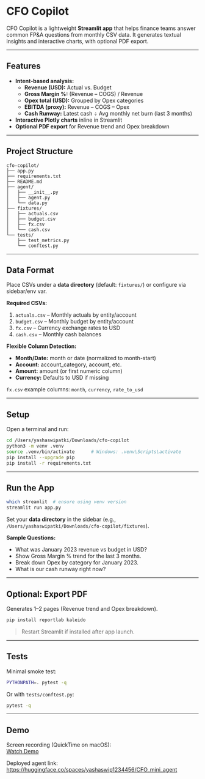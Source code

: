 # CFO Copilot

CFO Copilot is a lightweight **Streamlit app** that helps finance teams answer common FP&A questions from monthly CSV data. It generates textual insights and interactive charts, with optional PDF export.

---

## Features

- **Intent-based analysis:**
  - **Revenue (USD):** Actual vs. Budget
  - **Gross Margin %:** (Revenue – COGS) / Revenue
  - **Opex total (USD):** Grouped by Opex categories
  - **EBITDA (proxy):** Revenue – COGS – Opex
  - **Cash Runway:** Latest cash ÷ Avg monthly net burn (last 3 months)
- **Interactive Plotly charts** inline in Streamlit
- **Optional PDF export** for Revenue trend and Opex breakdown

---

## Project Structure

```
cfo-copilot/
├── app.py
├── requirements.txt
├── README.md
├── agent/
│   ├── __init__.py
│   ├── agent.py
│   └── data.py
├── fixtures/
│   ├── actuals.csv
│   ├── budget.csv
│   ├── fx.csv
│   └── cash.csv
└── tests/
    ├── test_metrics.py
    └── conftest.py
```

---

## Data Format

Place CSVs under a **data directory** (default: `fixtures/`) or configure via sidebar/env var.

**Required CSVs:**

1. `actuals.csv` – Monthly actuals by entity/account  
2. `budget.csv` – Monthly budget by entity/account  
3. `fx.csv` – Currency exchange rates to USD  
4. `cash.csv` – Monthly cash balances  

**Flexible Column Detection:**

- **Month/Date:** month or date (normalized to month-start)  
- **Account:** account_category, account, etc.  
- **Amount:** amount (or first numeric column)  
- **Currency:** Defaults to USD if missing  

`fx.csv` example columns: `month`, `currency`, `rate_to_usd`

---

## Setup

Open a terminal and run:

```bash
cd /Users/yashaswipatki/Downloads/cfo-copilot
python3 -m venv .venv
source .venv/bin/activate      # Windows: .venv\Scripts\activate
pip install --upgrade pip
pip install -r requirements.txt
```

---

## Run the App

```bash
which streamlit  # ensure using venv version
streamlit run app.py
```

Set your **data directory** in the sidebar (e.g., `/Users/yashaswipatki/Downloads/cfo-copilot/fixtures`).

**Sample Questions:**

- What was January 2023 revenue vs budget in USD?  
- Show Gross Margin % trend for the last 3 months.  
- Break down Opex by category for January 2023.  
- What is our cash runway right now?  

---

## Optional: Export PDF

Generates 1–2 pages (Revenue trend and Opex breakdown).

```bash
pip install reportlab kaleido
```

> Restart Streamlit if installed after app launch.

---

## Tests

Minimal smoke test:

```bash
PYTHONPATH=. pytest -q
```

Or with `tests/conftest.py`:

```bash
pytest -q
```

---

## Demo

Screen recording (QuickTime on macOS):  
[Watch Demo](https://drive.google.com/file/d/1fo2Dlzm8fRH6LMIVDmXmxa-WOQJ4wC1x/view?usp=sharing)

Deployed agent link: https://huggingface.co/spaces/yashaswip1234456/CFO_mini_agent

